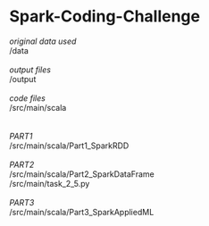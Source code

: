 # Spark-Coding-Challenge
*original data used* <br/>
/data <br/><br/>
*output files* <br/>
/output <br/><br/>
*code files* <br/>
/src/main/scala <br/><br/><br/>
*PART1*<br/>
/src/main/scala/Part1_SparkRDD <br/><br/>
*PART2* <br/>
/src/main/scala/Part2_SparkDataFrame <br/>
/src/main/task_2_5.py <br/><br/>
*PART3* <br/>
/src/main/scala/Part3_SparkAppliedML <br/>

